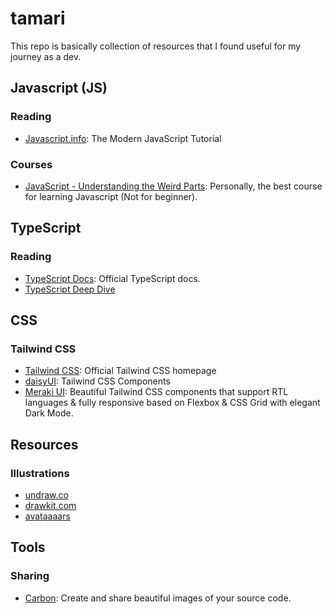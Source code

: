 # tamari

This repo is basically collection of resources that I found useful for my journey as a dev.

## Javascript (JS)
### Reading
- [Javascript.info](https://javascript.info/): The Modern JavaScript Tutorial

### Courses
- [JavaScript - Understanding the Weird Parts](https://www.udemy.com/share/101XjU3@wlFjlhWck6fSuDZ5rCjL4xgD0mpvO9B39B5WzSxnWjQYL9gJTS7hOiXHtRsCckg5/): Personally, the best course for learning Javascript (Not for beginner).

## TypeScript
### Reading
- [TypeScript Docs](https://www.typescriptlang.org/docs/): Official TypeScript docs.
- [TypeScript Deep Dive](https://basarat.gitbook.io/typescript/)

## CSS

### Tailwind CSS
- [Tailwind CSS](https://tailwindcss.com/): Official Tailwind CSS homepage
- [daisyUI](https://daisyui.com/): Tailwind CSS Components
- [Meraki UI](https://merakiui.com/): Beautiful Tailwind CSS components that support RTL languages & fully responsive based on Flexbox & CSS Grid with elegant Dark Mode.

## Resources
### Illustrations
- [undraw.co](https://undraw.co/illustrations)
- [drawkit.com](https://drawkit.com/)
- [avataaaars](https://getavataaars.com/)


## Tools
### Sharing
- [Carbon](https://carbon.now.sh/): Create and share beautiful images of your source code.

